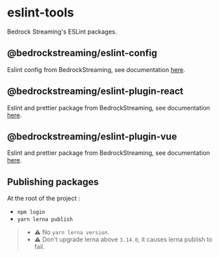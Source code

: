 # eslint-tools
Bedrock Streaming's ESLint packages.

## @bedrockstreaming/eslint-config

Eslint config from BedrockStreaming, see documentation [here](./packages/eslint-config/README.md).

## @bedrockstreaming/eslint-plugin-react

Eslint and prettier package from BedrockStreaming, see documentation [here](./packages/eslint-plugin-react/README.md).

## @bedrockstreaming/eslint-plugin-vue

Eslint and prettier package from BedrockStreaming, see documentation [here](./packages/eslint-plugin-vue/README.md).

## Publishing packages

At the root of the project :
- `npm login`
- `yarn lerna publish`

> - :warning: No `yarn lerna version`.
> - :warning: Don't upgrade lerna above `3.14.0`, it causes lerna publish to fail.
